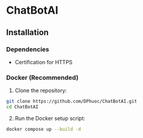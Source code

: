 # ChatBotAI

## Installation

### Dependencies

- Certification for HTTPS

### Docker (Recommended)
1. Clone the repository:
```bash
git clone https://github.com/DPhuoc/ChatBotAI.git
cd ChatBotAI
```

2. Run the Docker setup script:
```bash
docker compose up --build -d
```


